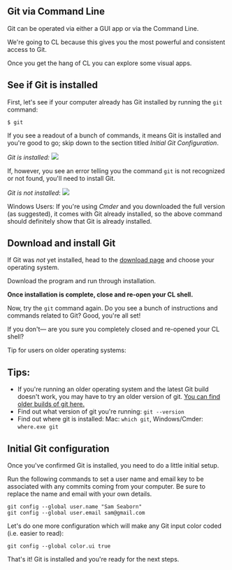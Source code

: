 ## Git via Command Line
Git can be operated via either a GUI app or via the Command Line.

We're going to CL because this gives you the most powerful and consistent access to Git.

Once you get the hang of CL you can explore some visual apps.


## See if Git is installed

First, let's see if your computer already has Git installed by running the `git` command:

	$ git


If you see a readout of a bunch of commands, it means Git is installed 
and you're good to go; skip down to the section titled *Initial Git Configuration*.

*Git is installed:*
<img src='http://making-the-internet.s3.amazonaws.com/vc-git-success.png'> 

If, however, you see an error telling you the command `git` is not recognized or not found, you'll need to install Git.

*Git is not installed*:
<img src='http://making-the-internet.s3.amazonaws.com/vc-git-not-installed.png'>

Windows Users: If you're using *Cmder* and you downloaded the full version (as suggested), it comes with Git already installed, so the above command should definitely show that Git is already installed.




## Download and install Git
If Git was *not* yet installed, head to the [download page](http://git-scm.com/downloads) and choose your operating system. 

Download the program and run through installation.

**Once installation is complete, close and re-open your CL shell.** 

Now, try the `git` command again. Do you see a bunch of instructions and commands related to Git? Good, you're all set! 

If you don't&mdash; are you sure you completely closed and re-opened your CL shell? 

Tip for users on older operating systems: 

## Tips:
* If you're running an older operating system and the latest Git build doesn't work, you may have to try an older version of git. [You can find older builds of git here.](https://code.google.com/p/git-osx-installer/)
* Find out what version of git you're running: `git --version`
* Find out where git is installed: Mac: `which git`, Windows/Cmder: `where.exe git`




## Initial Git configuration

Once you've confirmed Git is installed, you need to do a little initial setup.

Run the following commands to set a user name and email key to be associated with any commits coming from your computer. Be sure to replace the name and email with your own details.

	git config --global user.name "Sam Seaborn"
	git config --global user.email sam@gmail.com

Let's do one more configuration which will make any Git input color coded (i.e. easier to read):

	git config --global color.ui true

That's it! Git is installed and you're ready for the next steps.

